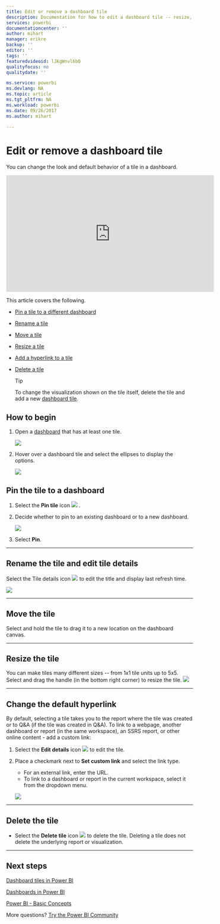 ```yaml
---
title: Edit or remove a dashboard tile
description: Documentation for how to edit a dashboard tile -- resize, move, rename, pin, delete, add hyperlink.
services: powerbi
documentationcenter: ''
author: mihart
manager: erikre
backup: ''
editor: ''
tags: ''
featuredvideoid: lJKgWnvl6bQ
qualityfocus: no
qualitydate: ''

ms.service: powerbi
ms.devlang: NA
ms.topic: article
ms.tgt_pltfrm: NA
ms.workload: powerbi
ms.date: 09/26/2017
ms.author: mihart

---
```

# Edit or remove a dashboard tile
You can change the look and default behavior of a tile in a dashboard.

<iframe width="560" height="315" src="https://www.youtube.com/embed/lJKgWnvl6bQ" frameborder="0" allowfullscreen></iframe>

This article covers the following.

* [Pin a tile to a different dashboard](#different)
* [Rename a tile](#rename)
* [Move a tile](#move)
* [Resize a tile](#resize)
* [Add a hyperlink to a tile](#hyperlink)
* [Delete a tile](#delete)
  
  > [!TIP]
  > To change the visualization shown on the tile itself, delete the tile and add a new [dashboard tile](powerbi-service-dashboard-tiles.md).
  > 
  > 

## How to begin
1. Open a [dashboard](powerbi-service-dashboards.md) that has at least one tile. 
   
   ![](media/powerbi-service-edit-a-tile-in-a-dashboard/power-bi-tile.png)
2. Hover over a dashboard tile and select the ellipses to display the options.
   
   ![](media/powerbi-service-edit-a-tile-in-a-dashboard/power-bi-tile-menu-new.png)

<a name="different"></a>

## Pin the tile to a dashboard
1. Select the **Pin tile** icon ![](media/powerbi-service-edit-a-tile-in-a-dashboard/pinNoOutline.png) .
2. Decide whether to pin to an existing dashboard or to a new dashboard. 
   
   ![](media/powerbi-service-edit-a-tile-in-a-dashboard/PBI_PinToAnotherDash.png)
3. Select **Pin**.

- - -
<a name="rename"></a>

## Rename the tile and edit tile details
Select the Tile details icon   ![](media/powerbi-service-edit-a-tile-in-a-dashboard/pbi_Nancy_pencilIcon.png)  to edit the title and display last refresh time.

![](media/powerbi-service-edit-a-tile-in-a-dashboard/power-bi-tile-details.png)

- - -
<a name="move"></a>

## Move the tile
Select and hold the tile to drag it to a new location on the dashboard canvas.

- - -
<a name="resize"></a>

## Resize the tile
You can make tiles many different sizes -- from 1x1 tile units up to 5x5. Select and drag the handle  (in the bottom right corner) to resize the tile.
    ![](media/powerbi-service-edit-a-tile-in-a-dashboard/PBIGIF_ResizeTile4.gif)

- - -
<a name="hyperlink"></a>

## Change the default hyperlink
By default, selecting a tile takes you to the report where the tile was created or to Q&A (if the tile was created in Q&A). To link to a webpage, another dashboard or report (in the same workspace), an SSRS report, or other online content - add a custom link:

1. Select the **Edit details** icon ![](media/powerbi-service-edit-a-tile-in-a-dashboard/pbi_Nancy_pencilIcon.png)  to edit the tile.
2. Place a checkmark next to **Set custom link** and select the link type.    
   
   * For an external link, enter the URL.     
   * To link to a dashboard or report in the current workspace, select it from the dropdown menu.
   
   ![](media/powerbi-service-edit-a-tile-in-a-dashboard/power-bi-set-custom-link.png)

- - -
<a name="delete"></a>

## Delete the tile
* Select the **Delete tile** icon ![](media/powerbi-service-edit-a-tile-in-a-dashboard/power-bi-delete-tile-icon.png) to delete the tile. Deleting a tile does not delete the underlying report or visualization.

- - -
## Next steps
[Dashboard tiles in Power BI](powerbi-service-dashboard-tiles.md)

[Dashboards in Power BI](powerbi-service-dashboards.md)

[Power BI - Basic Concepts](service-basic-concepts.md)

More questions? [Try the Power BI Community](http://community.powerbi.com/)

